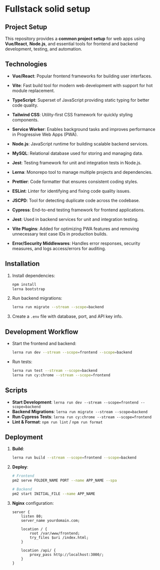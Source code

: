 # Fullstack solid setup

## Project Setup

This repository provides a **common project setup** for web apps using **Vue/React**, **Node.js**, and essential tools for frontend and backend development, testing, and automation.

## Technologies

-   **Vue/React**: Popular frontend frameworks for building user interfaces.
-   **Vite**: Fast build tool for modern web development with support for hot module replacement.
-   **TypeScript**: Superset of JavaScript providing static typing for better code quality.
-   **Tailwind CSS**: Utility-first CSS framework for quickly styling components.
-   **Service Worker**: Enables background tasks and improves performance in Progressive Web Apps (PWA).

-   **Node.js**: JavaScript runtime for building scalable backend services.
-   **MySQL**: Relational database used for storing and managing data.
-   **Jest**: Testing framework for unit and integration tests in Node.js.

-   **Lerna**: Monorepo tool to manage multiple projects and dependencies.
-   **Prettier**: Code formatter that ensures consistent coding styles.
-   **ESLint**: Linter for identifying and fixing code quality issues.
-   **JSCPD**: Tool for detecting duplicate code across the codebase.

-   **Cypress**: End-to-end testing framework for frontend applications.
-   **Jest**: Used in backend services for unit and integration testing.

-   **Vite Plugins**: Added for optimizing PWA features and removing unnecessary test case IDs in production builds.

-   **Error/Security Middlewares**: Handles error responses, security measures, and logs access/errors for auditing.

## Installation

1. Install dependencies:

    ```bash
    npm install
    lerna bootstrap
    ```

2. Run backend migrations:

    ```bash
    lerna run migrate --stream --scope=backend
    ```

3. Create a `.env` file with database, port, and API key info.

## Development Workflow

-   Start the frontend and backend:
    ```bash
    lerna run dev --stream --scope=frontend --scope=backend
    ```
-   Run tests:
    ```bash
    lerna run test --stream --scope=backend
    lerna run cy:chrome --stream --scope=frontend
    ```

## Scripts

-   **Start Development**: `lerna run dev --stream --scope=frontend --scope=backend`
-   **Backend Migrations**: `lerna run migrate --stream --scope=backend`
-   **Run Cypress Tests**: `lerna run cy:chrome --stream --scope=frontend`
-   **Lint & Format**: `npm run lint` / `npm run format`

## Deployment

1. **Build**:

    ```bash
    lerna run build --stream --scope=frontend --scope=backend
    ```

2. **Deploy**:

    ```bash
    # Frontend
    pm2 serve FOLDER_NAME PORT --name APP_NAME --spa

    # Backend
    pm2 start INITIAL_FILE --name APP_NAME
    ```

3. **Nginx** configuration:

    ```nginx
    server {
        listen 80;
        server_name yourdomain.com;

        location / {
            root /var/www/frontend;
            try_files $uri /index.html;
        }

        location /api/ {
            proxy_pass http://localhost:3000/;
        }
    }
    ```
